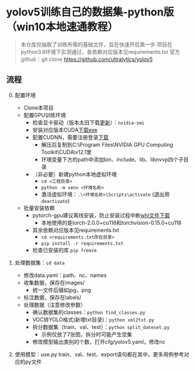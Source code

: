 # yolov5训练自己的数据集-python版（win10本地速通教程）
>本仓库仅抽取了训练所需的基础文件，旨在快速开启第一步
>项目在python3.6环境下实测通过，各依赖对应版本见requirements.txt
>官方github：git clone https://github.com/ultralytics/yolov5

## 流程
0. 配置环境  
    - Clone本项目
    - 配置GPU训练环境
        + 检查显卡驱动（版本太旧下载[更新](https://www.nvidia.cn/Download/index.aspx?lang=cn)）：`nvidia-smi`  
        + 安装对应版本CUDA[下载exe](https://developer.nvidia.com/cuda-toolkit-archive)  
        + 配置CUDNN，需要注册登录[下载](https://developer.nvidia.cn/rdp/cudnn-archive)  
            * 解压后复制到C:\Program Files\NVIDIA GPU Computing Toolkit\CUDA\v12.1里  
            * 环境变量下方的path中添加bin、include、lib、libnvvp四个子目录
        + （非必要）新建python本地虚拟环境  
            * `cd <工程目录>`  
            * `python -m venv <环境名称>`  
            * 激活虚拟环境：`.\<环境名称>\Scripts\activate` (退出用 `deactivate`)  
    - 批量安装依赖  
        + pytorch-gpu建议离线安装，防止安装过程中断[whl文件下载](https://download.pytorch.org/whl/torch_stable.html)  
            * 本地使用的是torch-2.0.0+cu118和torchvision-0.15.0+cu118  
        + 其余依赖对应版本见requirements.txt
            * `cd <requirements.txt所在目录>`  
            * `pip install -r requirements.txt`  
        + 检查已安装的库 `pip freeze`

1. 处理数据集：`cd data`  
    - 修改data.yaml：path、nc、names
    - 收集数据，保存在images/
        + 统一文件后缀如jpg，png
    - 标注数据，保存在labels/
    - 处理数据（注意修改参数）
        + 确认数据集的classes：`python find_classes.py`  
        + VOC转YOLO格式(新增txt目录)：`python xml2txt.py`  
        + 拆分数据集（train、val、test）：`python split_dateset.py`  
            * 示例仅放了7张图，拆分时可能产生空集
        + 修改模型输出类别的个数，打开cfg/yolov5.yaml，修改nc

2. 使用模型：use.py
train、val、test、export语句都在其中，更多用例参考对应的py文件
